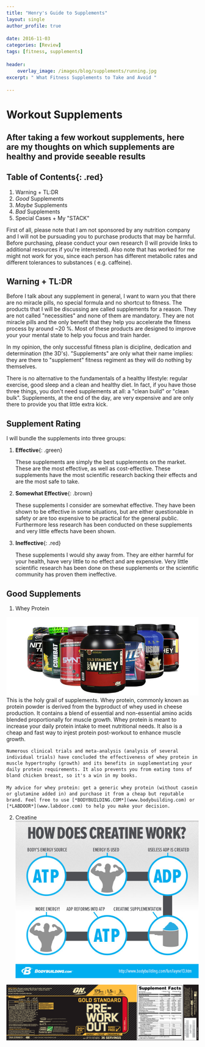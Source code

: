 ```yaml
---
title: "Henry's Guide to Supplements"
layout: single
author_profile: true

date: 2016-11-03
categories: [Review]
tags: [fitness, supplements]

header:
    overlay_image: /images/blog/supplements/running.jpg
excerpt: " What Fitness Supplements to Take and Avoid " 

---
```


# Workout Supplements 

## After taking a few workout supplements, here are my thoughts on which supplements are healthy and provide seeable results



## Table of Contents{: .red}

1. Warning + TL:DR 
2. *Good* Supplements
3. *Maybe* Supplements
4. *Bad* Supplements
5. Special Cases + My "STACK" 


First of all, please note that I am not sponsored by any nutrition company and I will not be pursuading you to purchase products that may be harmful. 
Before purchasing, please conduct your own research (I will provide links to additional resources if you're interested). Also note that has worked for me might not work for you, since each person has different metabolic rates and different tolerances to substances ( e.g. caffeine). 


## Warning + TL:DR 

Before I talk about any supplement in general, I want to warn you that there are no miracle pills, no special formula and no shortcut to fitness. The products that I will be discussing are called supplements for a reason. They are not called "necessities" and none of them are mandatory. They are not miracle pills and the only benefit that they help you accelerate the fitness process by around ~20 %. Most of these products are designed to improve your your mental state  to help you focus and train harder. 

In my opinion, the only successful fitness plan is dicipline, dedication and determination (the 3D's). "Supplements" are only what their name implies: they are there to "supplement" fitness regiment as they will do nothing by themselves. 

There is no alternative to the fundamentals of a healthy lifestyle: regular exercise, good sleep and a clean and healthy diet. In fact, if you have those three things, you don't need supplements at all: a "clean build" or "clean bulk". Supplements, at the end of the day, are very expensive and are only there to provide you that little extra kick. 


## Supplement Rating 

I will bundle the supplements into three groups: 

1. **Effective**{: .green}

	These supplements are simply the best supplements on the market. These are the most effective, as well as cost-effective. These supplements have the most scientific research backing their effects and are the most safe to take. 
	
2. **Somewhat Effective**{: .brown}

	These supplements I consider are somewhat effective. They have been shown to be effective in some situations, but are either questionable in safety or are too expensive to be practical for the general public. Furthermore less research has been conducted on these supplements and very little effects have been shown. 
3. **Ineffective**{: .red}

	These supplements I would shy away from. They are either harmful for your health, have very little to no effect and are expensive. Very little scientific research has been done on these supplements or the scientific community has proven them ineffective. 
	
## Good Supplements

1. Whey Protein 

![image](/images/blog/supplements/whey.jpg)
	This is the holy grail of supplements. Whey protein, commonly known as protein powder is derived from the byproduct of whey used in cheese production. It contains a blend of essential and non-essential amino acids blended proportionally for muscle growth. Whey protein is meant to increase your daily protein intake to meet nutritional needs. It also is a cheap and fast way to injest protein post-workout to enhance muscle growth. 
	
	Numerous clinical trials and meta-analysis (analysis of several individual trials) have concluded the effectiveness of whey protein in muscle hypertrophy (growth) and its benefits in supplementating your daily protein requirements. It also prevents you from eating tons of bland chicken breast, so it's a win in my books. 
	
	My advice for whey protein: get a generic whey protein (without casein or glutamine added in) and purchase it from a cheap but reputable brand. Feel free to use [*BODYBUILDING.COM*](www.bodybuilding.com) or [*LABDOOR*](www.labdoor.com) to help you make your decision. 
	
2. Creatine 
![image](/images/blog/supplements/creatine.jpg)

![image](/images/blog/supplements/preworkout.png)
	
	



